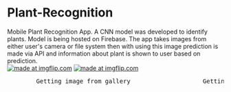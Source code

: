 # Plant-Recognition
Mobile Plant Recognition App. A CNN model was developed to identify plants. Model is being hosted on Firebase. The app takes images from either user's camera or file system then with using this image prediction is made via API and information about plant is shown to user based on prediction.<br>
<a href="https://imgflip.com/gif/325izj"><img src="https://i.imgflip.com/325izj.gif" title="made at imgflip.com"/></a>
<a href="https://imgflip.com/gif/325j30"><img src="https://i.imgflip.com/325j30.gif" title="made at imgflip.com"/></a>
<pre>        Getting image from gallery                    Getting image from device's camera</pre>
